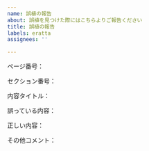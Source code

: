```yaml
---
name: 誤植の報告
about: 誤植を見つけた際にはこちらよりご報告ください
title: 誤植の報告
labels: eratta
assignees: ''

---
```


ページ番号：

セクション番号：

内容タイトル：

誤っている内容：

正しい内容：

その他コメント：

